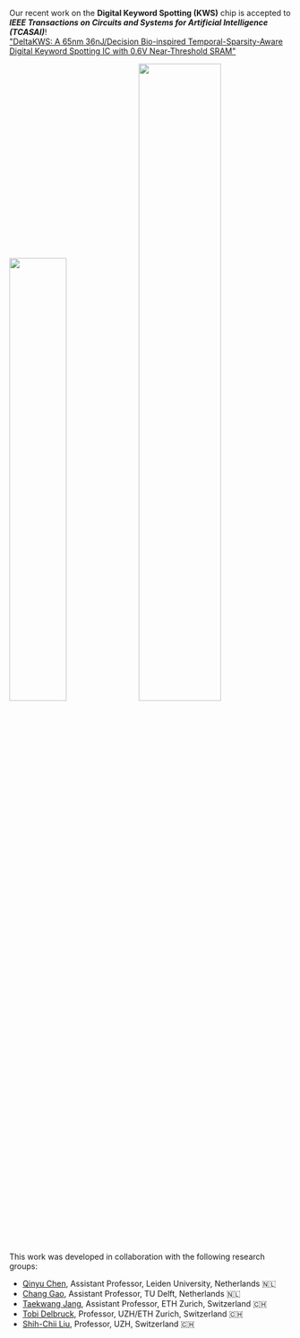 <!-- <span style="display: block; height: 0.5em;"></span> -->

Our recent work on the <i class="fa-solid fa-microphone-lines fa-xl"></i> <b>Digital Keyword Spotting (KWS)</b> <i class="fa-solid fa-microchip fa-xl"></i> chip is accepted to <br>
<em><b>IEEE Transactions on Circuits and Systems for Artificial Intelligence (TCASAI)</b></em>! <i class="fa-regular fa-face-laugh-squint fa-shake fa-xl"></i><br>
<a href="https://doi.org/10.1109/TCASAI.2024.3507694" target="_blank">
"DeltaKWS: A 65nm 36nJ/Decision Bio-inspired Temporal-Sparsity-Aware Digital Keyword Spotting IC with 0.6V Near-Threshold SRAM"
</a>

<img src="{{ site.base_url }}/img/news/2024-05-10_12.59.37.png" width="45%">
<img src="{{ site.base_url }}/img/news/2024-12-23_12.15.jpg" width="54%">

This work was developed in collaboration with the following research groups:

<ul>
    <li>
        <a href = 'https://sites.google.com/view/qinyu/home?authuser=0' target=_blank>Qinyu Chen</a>,
        Assistant Professor,
        Leiden University,
        Netherlands <span class='emoji'>🇳🇱</span>
    </li>
    <li>
        <a href = 'https://www.tudemi.com' target=_blank>Chang Gao</a>,
        Assistant Professor,
        TU Delft,
        Netherlands <span class='emoji'>🇳🇱</span>
    </li>
    <li>
        <a href = 'https://circuit.ee.ethz.ch' target=_blank>Taekwang Jang</a>,
        Assistant Professor,
        ETH Zurich,
        Switzerland <span class='emoji'>🇨🇭</span>
    </li>
    <li>
        <a href = 'https://sensors.ini.ch' target=_blank>Tobi Delbruck</a>,
        Professor,
        UZH/ETH Zurich,
        Switzerland <span class='emoji'>🇨🇭</span>
    </li>
    <li>
        <a href = 'https://sensors.ini.ch' target=_blank>Shih-Chii Liu</a>,
        Professor,
        UZH,
        Switzerland <span class='emoji'>🇨🇭</span>
    </li>
</ul>

<br><br><br><br>